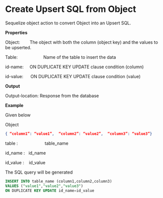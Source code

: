 # Create Upsert SQL from Object

Sequelize object action to convert Object into an Upsert SQL.

**Properties**

Object:        The object with both the column (object key) and the values to be upserted.

Table:                     Name of the table to insert the data

id-name:     ON DUPLICATE KEY UPDATE clause condition (column)

id-value:      ON DUPLICATE KEY UPDATE clause condition (value)

**Output**

Output-location: Response from the database

**Example**

Given below

Object

```json
{ “column1”: “value1”,  “column2”: “value2”,  “column3”: “value3”}
```

table :                      table_name

id_name :   id_name

id_value :    id_value

The SQL query will be generated

```sql
INSERT INTO table_name (column1,column2,column3)
VALUES ("value1","value2","value3")
ON DUPLICATE KEY UPDATE id_name=id_value
```